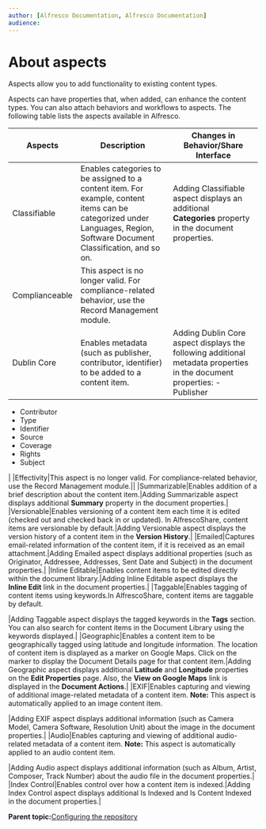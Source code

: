 ```yaml
---
author: [Alfresco Documentation, Alfresco Documentation]
audience: 
---
```


# About aspects

Aspects allow you to add functionality to existing content types.

Aspects can have properties that, when added, can enhance the content types. You can also attach behaviors and workflows to aspects. The following table lists the aspects available in Alfresco.

|Aspects|Description|Changes in Behavior/Share Interface|
|-------|-----------|-----------------------------------|
|Classifiable|Enables categories to be assigned to a content item. For example, content items can be categorized under Languages, Region, Software Document Classification, and so on.|Adding Classifiable aspect displays an additional **Categories** property in the document properties.|
|Complianceable|This aspect is no longer valid. For compliance-related behavior, use the Record Management module.||
|Dublin Core|Enables metadata \(such as publisher, contributor, identifier\) to be added to a content item.|Adding Dublin Core aspect displays the following additional metadata properties in the document properties: -   Publisher
-   Contributor
-   Type
-   Identifier
-   Source
-   Coverage
-   Rights
-   Subject

|
|Effectivity|This aspect is no longer valid. For compliance-related behavior, use the Record Management module.||
|Summarizable|Enables addition of a brief description about the content item.|Adding Summarizable aspect displays additional **Summary** property in the document properties.|
|Versionable|Enables versioning of a content item each time it is edited \(checked out and checked back in or updated\). In AlfrescoShare, content items are versionable by default.|Adding Versionable aspect displays the version history of a content item in the **Version History**.|
|Emailed|Captures email-related information of the content item, if it is received as an email attachment.|Adding Emailed aspect displays additional properties \(such as Originator, Addressee, Addresses, Sent Date and Subject\) in the document properties.|
|Inline Editable|Enables content items to be edited directly within the document library.|Adding Inline Editable aspect displays the **Inline Edit** link in the document properties.|
|Taggable|Enables tagging of content items using keywords.In AlfrescoShare, content items are taggable by default.

|Adding Taggable aspect displays the tagged keywords in the **Tags** section. You can also search for content items in the Document Library using the keywords displayed.|
|Geographic|Enables a content item to be geographically tagged using latitude and longitude information. The location of content item is displayed as a marker on Google Maps. Click on the marker to display the Document Details page for that content item.|Adding Geographic aspect displays additional **Latitude** and **Longitude** properties on the **Edit Properties** page. Also, the **View on Google Maps** link is displayed in the **Document Actions**.|
|EXIF|Enables capturing and viewing of additional image-related metadata of a content item. **Note:** This aspect is automatically applied to an image content item.

|Adding EXIF aspect displays additional information \(such as Camera Model, Camera Software, Resolution Unit\) about the image in the document properties.|
|Audio|Enables capturing and viewing of additional audio-related metadata of a content item. **Note:** This aspect is automatically applied to an audio content item.

|Adding Audio aspect displays additional information \(such as Album, Artist, Composer, Track Number\) about the audio file in the document properties.|
|Index Control|Enables control over how a content item is indexed.|Adding Index Control aspect displays additional Is Indexed and Is Content Indexed in the document properties.|

**Parent topic:**[Configuring the repository](../concepts/intro-core.md)

